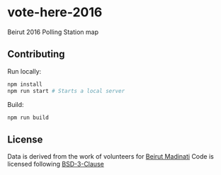 # vote-here-2016
Beirut 2016 Polling Station map

## Contributing

Run locally: 
```sh
npm install 
npm run start # Starts a local server
```

Build:
```sh
npm run build 
```

## License

Data is derived from the work of volunteers for [Beirut Madinati](http://beirutmadinati.com/)
Code is licensed following [BSD-3-Clause](https://github.com/kamicut/vote-here-2016/blob/master/LICENSE)
